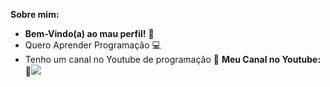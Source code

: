 **Sobre mim:**

- **Bem-Vindo(a) ao mau perfil!** 🎉
- Quero Aprender Programação 💻
- Tenho um canal no Youtube de programação 🎥
**Meu Canal no Youtube:**
📱![](https://www.youtube.com/@CodeRenan)
